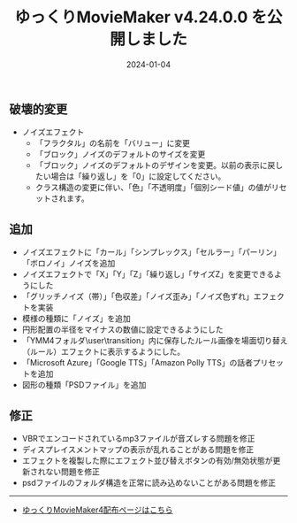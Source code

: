﻿---
title: ゆっくりMovieMaker v4.24.0.0 を公開しました
date: 2024-01-04
tags: [YMM4,お知らせ]
---
## 破壊的変更
- ノイズエフェクト
  - 「フラクタル」の名前を「バリュー」に変更
  - 「ブロック」ノイズのデフォルトのサイズを変更
  - 「ブロック」ノイズのデフォルトのデザインを変更。以前の表示に戻したい場合は「繰り返し」を「0」に設定してください。
  - クラス構造の変更に伴い、「色」「不透明度」「個別シード値」の値がリセットされます。
## 追加
- ノイズエフェクトに「カール」「シンプレックス」「セルラー」「パーリン」「ボロノイ」ノイズを追加
- ノイズエフェクトで「X」「Y」「Z」「繰り返し」「サイズZ」を変更できるようにした
- 「グリッチノイズ（帯）」「色収差」「ノイズ歪み」「ノイズ色ずれ」エフェクトを実装
- 模様の種類に「ノイズ」を追加
- 円形配置の半径をマイナスの数値に設定できるようにした
- 「YMM4フォルダ\user\transition」内に保存したルール画像を場面切り替え（ルール）エフェクトに表示するようにした。
- 「Microsoft Azure」「Google TTS」「Amazon Polly TTS」の話者プリセットを追加
- 図形の種類「PSDファイル」を追加
## 修正
- VBRでエンコードされているmp3ファイルが音ズレする問題を修正
- ディスプレイスメントマップの表示が乱れることがある問題を修正
- エフェクトを複製した際にエフェクト並び替えボタンの有効/無効状態が更新されない問題を修正
- psdファイルのフォルダ構造を正常に読み込めないことがある問題を修正

---

- [ゆっくりMovieMaker4配布ページはこちら](../index.md)